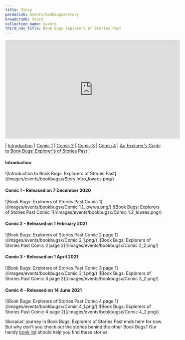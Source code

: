 ```yaml
---
title: Story
permalink: events/bookbugsx/story
breadcrumb: Story
collection_name: events
third_nav_title: Book Bugs Explorers of Stories Past
---
```

<div class="bp-youtube">
<iframe width="560" height="315" src="https://www.youtube.com/embed/NXwiyBNCeec?autoplay=1" frameborder="0" allow="accelerometer; autoplay; clipboard-write; encrypted-media; gyroscope; picture-in-picture" allowfullscreen></iframe>
</div>

| [Introduction](#introduction) | [Comic 1](#comic-1---released-on-7-december-2020) | [Comic 2](#comic-2---released-on-1-february-2021) | [Comic 3](#comic-3---released-on-1-april-2021) | [Comic 4](#comic-4---released-on-14-june-2021) | [An Explorer's Guide to Book Bugs: Explorer's of Stories Past](http://catalogue.nlb.gov.sg/cgi-bin/spydus.exe/ENQ/WPAC/BIBENQ?SETLVL=1&BRN=205500256) |

#### Introduction

![Introduction to Book Bugs: Explorers of Stories Past](/images/events/bookbugsx/Story intro_lowres.png/)

#### Comic 1 - Released on 7 December 2020

![Book Bugs: Explorers of Stories Past Comic 1](/images/events/bookbugsx/Comic 1.1_lowres.png/)
![Book Bugs: Explorers of Stories Past Comic 1](/images/events/bookbugsx/Comic 1.2_lowres.png/)

#### Comic 2 - Released on 1 February 2021

![Book Bugs: Explorers of Stories Past Comic 2 page 1](/images/events/bookbugsx/Comic 2_1.png/)
![Book Bugs: Explorers of Stories Past Comic 2 page 2](/images/events/bookbugsx/Comic 2_2.png/)

#### Comic 3 - Released on 1 April 2021

![Book Bugs: Explorers of Stories Past Comic 3 page 1](/images/events/bookbugsx/Comic 3_1.png/)
![Book Bugs: Explorers of Stories Past Comic 3 page 2](/images/events/bookbugsx/Comic 3_2.png/)

#### Comic 4 - Released on 14 June 2021

![Book Bugs: Explorers of Stories Past Comic 4 page 1](/images/events/bookbugsx/Comic 4_1.png/)
![Book Bugs: Explorers of Stories Past Comic 4 page 2](/images/events/bookbugsx/Comic 4_2.png/)

Skorpius' journey in Book Bugs: Explorers of Stories Past ends here for now. But why don't you check out the stories behind the other Book Bugs? Our handy [book list](/events/bookbugsx/resources#book-lists) should help you find these stories.